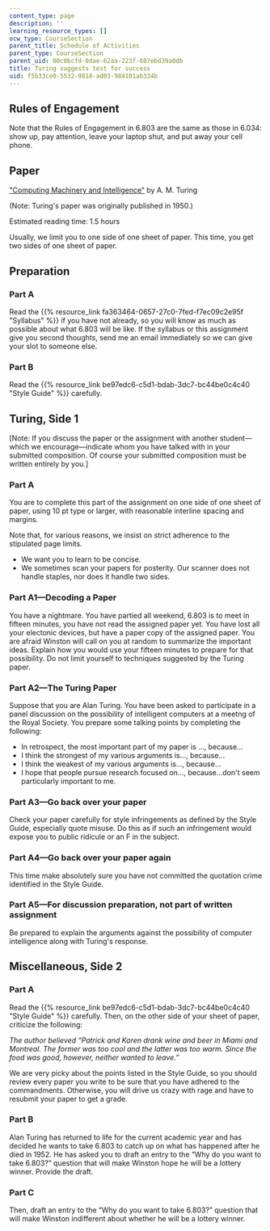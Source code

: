 ```yaml
---
content_type: page
description: ''
learning_resource_types: []
ocw_type: CourseSection
parent_title: Schedule of Activities
parent_type: CourseSection
parent_uid: 00c0bcfd-0dae-62aa-223f-607ebd39a0db
title: Turing suggests test for success
uid: f5b33ce0-5532-9818-ad03-984101ab334b
---
```


Rules of Engagement
-------------------

Note that the Rules of Engagement in 6.803 are the same as those in 6.034: show up, pay attention, leave your laptop shut, and put away your cell phone.

Paper
-----

["Computing Machinery and Intelligence"](https://academic.oup.com/mind/article/LIX/236/433/986238) by A. M. Turing

(Note: Turing's paper was originally published in 1950.)

Estimated reading time: 1.5 hours

Usually, we limit you to one side of one sheet of paper. This time, you get two sides of one sheet of paper.

Preparation
-----------

### Part A

Read the {{% resource_link fa363464-0657-27c0-7fed-f7ec09c2e95f "Syllabus" %}} if you have not already, so you will know as much as possible about what 6.803 will be like. If the syllabus or this assignment give you second thoughts, send me an email immediately so we can give your slot to someone else.

### Part B

Read the {{% resource_link be97edc6-c5d1-bdab-3dc7-bc44be0c4c40 "Style Guide" %}} carefully.

Turing, Side 1
--------------

\[Note: If you discuss the paper or the assignment with another student—which we encourage—indicate whom you have talked with in your submitted composition. Of course your submitted composition must be written entirely by you.\]

### Part A

You are to complete this part of the assignment on one side of one sheet of paper, using 10 pt type or larger, with reasonable interline spacing and margins.

Note that, for various reasons, we insist on strict adherence to the stipulated page limits.

*   We want you to learn to be concise.
*   We sometimes scan your papers for posterity. Our scanner does not handle staples, nor does it handle two sides.

### Part A1—Decoding a Paper

You have a nightmare. You have partied all weekend, 6.803 is to meet in fifteen minutes, you have not read the assigned paper yet. You have lost all your electonic devices, but have a paper copy of the assigned paper. You are afraid Winston will call on you at random to summarize the important ideas. Explain how you would use your fifteen minutes to prepare for that possibility. Do not limit yourself to techniques suggested by the Turing paper.

### Part A2—The Turing Paper

Suppose that you are Alan Turing. You have been asked to participate in a panel discussion on the possibility of intelligent computers at a meetng of the Royal Society. You prepare some talking points by completing the following:

*   In retrospect, the most important part of my paper is ..., because...
*   I think the strongest of my various arguments is..., because...
*   I think the weakest of my various arguments is..., because...
*   I hope that people pursue research focused on..., because...don't seem particularly important to me.

### Part A3—Go back over your paper

Check your paper carefully for style infringements as defined by the Style Guide, especially quote misuse. Do this as if such an infringement would expose you to public ridicule or an F in the subject.

### Part A4—Go back over your paper again

This time make absolutely sure you have not committed the quotation crime identified in the Style Guide.

### Part A5—For discussion preparation, not part of written assignment

Be prepared to explain the arguments against the possibility of computer intelligence along with Turing's response.

Miscellaneous, Side 2
---------------------

### Part A

Read the {{% resource_link be97edc6-c5d1-bdab-3dc7-bc44be0c4c40 "Style Guide" %}} carefully. Then, on the other side of your sheet of paper, criticize the following:

_The author believed “Patrick and Karen drank wine and beer in Miami and Montreal. The former was too cool and the latter was too warm. Since the food was good, however, neither wanted to leave.”_

We are very picky about the points listed in the Style Guide, so you should review every paper you write to be sure that you have adhered to the commandments. Otherwise, you will drive us crazy with rage and have to resubmit your paper to get a grade.

### Part B

Alan Turing has returned to life for the current academic year and has decided he wants to take 6.803 to catch up on what has happened after he died in 1952. He has asked you to draft an entry to the “Why do you want to take 6.803?” question that will make Winston hope he will be a lottery winner. Provide the draft.

### Part C

Then, draft an entry to the “Why do you want to take 6.803?” question that will make Winston indifferent about whether he will be a lottery winner.